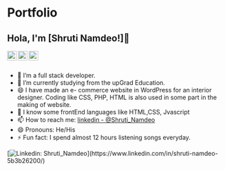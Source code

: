 # Portfolio

## Hola, I'm [Shruti Namdeo!]👋

<a href="https://www.linkedin.com/in/shruti-namdeo-5b3b26200/">
  <img align="left" alt="Shruti's Linkdein" width="22px" src="https://cdn.jsdelivr.net/npm/simple-icons@v3/icons/linkedin.svg" />
</a>
<a href="https://github.com/Shruti3006N">
  <img align="left" alt="Shruti's Github" width="22px" src="https://cdn.jsdelivr.net/npm/simple-icons@v3/icons/github.svg" />
</a>
<a href="https://t.me/Shruti_Namdeo">
  <img align="left" alt="Shruti's Telegram" width="22px" src="https://cdn.jsdelivr.net/npm/simple-icons@v3/icons/telegram.svg" />
</a>


<br/>
<br/>


- 🔭 I’m a full stack developer.
- 🌱 I’m currently studying from the upGrad Education.
- 😄 I have made an e- commerce website in WordPress for an interior designer. Coding like CSS, PHP, HTML is also used in some part in the making of website.   
- 🤔 I know some frontEnd languages like HTML,CSS, Jvascript
- 📫 How to reach me: [linkedin - @Shruti_Namdeo]("https://www.linkedin.com/in/shruti-namdeo-5b3b26200/") 
- 😄 Pronouns: He/His
- ⚡ Fun fact: I spend almost 12 hours listening songs everyday.


[![Linkedin: Shruti_Namdeo](https://img.shields.io/badge/-@shruti_namdeo-blue?style=flat-square&logo=Linkedin&logoColor=white&link=https://www.linkedin.com/in/shruti-namdeo-5b3b26200/")](https://www.linkedin.com/in/shruti-namdeo-5b3b26200/)

